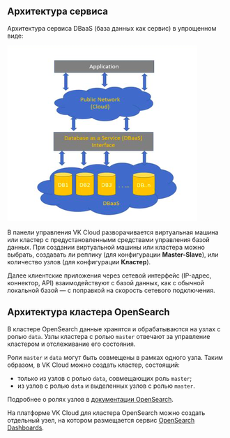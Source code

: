 ## Архитектура сервиса

Архитектура сервиса DBaaS (база данных как сервис) в упрощенном виде:

![](./assets/1604479588232-1604479588231-png)

В панели управления VK Cloud разворачивается виртуальная машина или кластер с предустановленными средствами управления базой данных. При создании виртуальной машины или кластера можно выбрать, создавать ли реплику (для конфигурации **Master-Slave**), или количество узлов (для конфигурации **Кластер**).

Далее клиентские приложения через сетевой интерфейс (IP-адрес, коннектор, API) взаимодействуют с базой данных, как с обычной локальной базой — с поправкой на скорость сетевого подключения.

## Архитектура кластера OpenSearch

В кластере OpenSearch данные хранятся и обрабатываются на узлах с ролью `data`. Узлы кластера с ролью `master` отвечают за управление кластером и отслеживание его состояния.

Роли `master` и `data` могут быть совмещены в рамках одного узла. Таким образом, в VK Cloud можно создать кластер, состоящий:

- только из узлов с ролью `data`, совмещающих роль `master`;
- из узлов с ролью `data` и выделенных узлов с ролью `master`.

Подробнее о ролях узлов в [документации OpenSearch](https://opensearch.org/docs/latest/tuning-your-cluster/cluster/).

На платформе VK Cloud для кластера OpenSearch можно создать отдельный узел, на котором размещается сервис [OpenSearch Dashboards](https://opensearch.org/docs/latest/dashboards/quickstart-dashboards/).
